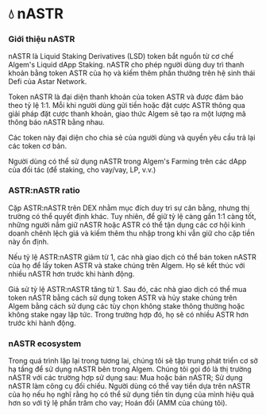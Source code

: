 # 💧  nASTR

### Giới thiệu nASTR

nASTR là Liquid Staking Derivatives (LSD) token bắt nguồn từ cơ chế Algem's Liquid dApp Staking. nASTR cho phép người dùng duy trì thanh khoản bằng token ASTR của họ và kiếm thêm phần thưởng trên hệ sinh thái Defi của Astar Network.

Token nASTR là đại diện thanh khoản của token ASTR và được đảm bảo theo tỷ lệ 1:1. Mỗi khi người dùng gửi tiền hoặc đặt cược ASTR thông qua giải pháp đặt cược thanh khoản, giao thức Algem sẽ tạo ra một lượng mã thông báo nASTR bằng nhau.

Các token này đại diện cho chia sẻ của người dùng và quyền yêu cầu trả lại các token cơ bản.

Người dùng có thể sử dụng nASTR trong Algem's Farming trên các dApp của đối tác (để staking, cho vay/vay, LP, v.v.)

### ASTR:nASTR ratio

Cặp ASTR:nASTR trên DEX nhằm mục đích duy trì sự cân bằng, nhưng thị trường có thể quyết định khác. Tuy nhiên, để giữ tỷ lệ càng gần 1:1 càng tốt, những người nắm giữ nASTR hoặc ASTR có thể tận dụng các cơ hội kinh doanh chênh lệch giá và kiếm thêm thu nhập trong khi vẫn giữ cho cặp tiền này ổn định.

Nếu tỷ lệ ASTR:nASTR giảm từ 1, các nhà giao dịch có thể bán token nASTR của họ để lấy token ASTR và stake chúng trên Algem. Họ sẽ kết thúc với nhiều nASTR hơn trước khi hành động.

Giả sử tỷ lệ ASTR:nASTR tăng từ 1. Sau đó, các nhà giao dịch có thể mua token nASTR bằng cách sử dụng token ASTR và hủy stake chúng trên Algem bằng cách sử dụng các tùy chọn không stake thông thường hoặc không stake ngay lập tức. Trong trường hợp đó, họ sẽ có nhiều ASTR hơn trước khi hành động.

### nASTR ecosystem

Trong quá trình lặp lại trong tương lai, chúng tôi sẽ tập trung phát triển cơ sở hạ tầng để sử dụng nASTR bên trong Algem. Chúng tôi gọi đó là thị trường nASTR với các trường hợp sử dụng sau: Mua hoặc bán nASTR; Sử dụng nASTR làm công cụ đối chiếu. Người dùng có thể vay tiền dựa trên nASTR của họ nếu họ nghĩ rằng họ có thể sử dụng tiền tín dụng của mình hiệu quả hơn so với tỷ lệ phần trăm cho vay; Hoán đổi (AMM của chúng tôi).
